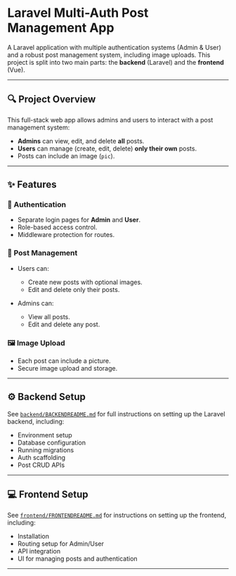 # Laravel Multi-Auth Post Management App

A Laravel application with multiple authentication systems (Admin & User) and a robust post management system, including image uploads. This project is split into two main parts: the **backend** (Laravel) and the **frontend** (Vue).

---

## 🔍 Project Overview

This full-stack web app allows admins and users to interact with a post management system:

- **Admins** can view, edit, and delete **all** posts.
- **Users** can manage (create, edit, delete) **only their own** posts.
- Posts can include an image (`pic`).

---

## ✨ Features

### 🔐 Authentication

- Separate login pages for **Admin** and **User**.
- Role-based access control.
- Middleware protection for routes.

### 📝 Post Management

- Users can:
  - Create new posts with optional images.
  - Edit and delete only their posts.

- Admins can:
  - View all posts.
  - Edit and delete any post.

### 🖼️ Image Upload

- Each post can include a picture.
- Secure image upload and storage.

---

## ⚙️ Backend Setup

See [`backend/BACKENDREADME.md`](backend/BACKENDREADME.md) for full instructions on setting up the Laravel backend, including:

- Environment setup
- Database configuration
- Running migrations
- Auth scaffolding
- Post CRUD APIs

---

## 💻 Frontend Setup

See [`frontend/FRONTENDREADME.md`](frontend/FRONTENDREADME.md) for instructions on setting up the frontend, including:

- Installation
- Routing setup for Admin/User
- API integration
- UI for managing posts and authentication

---

